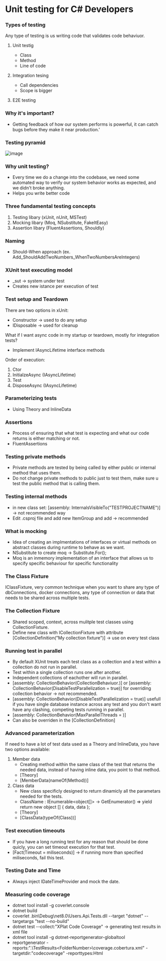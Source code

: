 # Unit testing for C# Developers

### Types of testing
Any type of testing is us writing code that validates code behaviuor.

1. Unit testig
   - Class
   - Method
   - Line of code

2. Integration tesing
   - Call dependencies
   - Scope is bigger

3. E2E testing

### Why it's important?
- Getting feedback of how our system performs is powerful, it can catch bugs before they make it near production.'

### Testing pyramid
![image](https://github.com/p-stojkovski/unit-testing/assets/3589356/2b63d457-e81a-4a0e-835b-2c2f41665332)

### Why unit testing?
- Every time we do a change into the codebase, we need some automated way to verify our system behavior works as expected, and we didn't broke anything.
- Helps you write better code

### Three fundamental testing concepts
1. Testing libary (xUnit, nUnit, MSTest)
2. Mocking libary (Moq, NSubstitute, FakeItEasy)
3. Assertion libary (FluentAssertions, Shouldly)

### Naming
- Should-When approach (ex. Add_ShouldAddTwoNumbers_WhenTwoNumbersAreIntegers)

### XUnit test executing model
- _sut -> system under test
- Creates new istance per execution of test

### Test setup and Teardown
There are two options in xUnit:
- Constructor -> used to do any setup
- IDisposable -> used for cleanup

What if I want async code in my startup or teardown, mostly for integration tests?
- Implement IAsyncLifetime interface methods

Order of execution:
1. Ctor
2. InitialzeAsync (IAsyncLifetime)
3. Test
4. DisposeAsync (IAsyncLifetime)

### Parameterizing tests
- Using Theory and InlineData

### Assertions
- Process of ensuring that what test is expecting and what our code returns is either matching or not.
- FluentAssertions

### Testing private methods
- Private methods are tested by being called by either public or internal method that uses them.
- Do not change private methods to public just to test them, make sure u test the public method that is calling them.

### Testing internal methods
- in new class set: [assembly: InternalsVisibleTo("TESTPROJECTNAME")] -> not recommended way
- Edit .csproj file and add new ItemGroup and add <InternalsVisibleTo Include="TESTPROJECTNAME" /> -> recommended

### What is mocking
- Idea of creating an implmentations of interfaces or virtual methods on abstract classes during runtime to behave as we want.
- NSubstitute to create moq -> Substitute.For<Interface>();
- Moq is an inmemory implementation of an interface that allows us to specify specific behaviour for specific functionality

### The Class Fixture
IClassFixture<T>, very common technique when you want to share any type of dbConnections, docker connections, any type of connection or data that needs to be shared across multiple tests.

### The Collection Fixture
- Shared scoped, context, across mulitple test classes using CollectionFixture.
- Define new class with ICollectionFixture<TClassFixture> with attribute [CollectionDefinition("My collection fixture")] -> use on every test class

### Running test in parallel
- By default XUnit treats each test class as a collection and a test within a collection do not run in parallel.
- Test within a single collection runs one after another.
- Independent collections of eachother will run in parallel.
- [assembly: CollectionBehavior(CollectionBehaviuor.)] or [assembly: CollectionBehavior(DisableTestParallelization = true)] for overriding collection behavior -> not recommended.
- [assembly: CollectionBehavior(DisableTestParallelization = true)] usefull if you have single database instance across any test and you don't want have any clashing, competing tests running in parallel.
- [assembly: CollectionBehavior(MaxParallelThreads = )]
- Can also be overriden in the [CollectionDefinition]

### Advanced parameterization
If need to have a lot of test data used as a Theory and InlineData, you have two options available:
1. Member data 
   - Creating method within the same class of the test that returns the needed data, instead of having inline data, you point to that method.
   - [Theory]
   - [MemberData(nameOf(Method))]
2. Class data
   - New class specificly designed to return dinamicly all the parametars needed for the tests.
   - ClassName : IEnumerable<object[]> -> GetEnumerator() => yield return new object [] { data, data };
   - [Theory]
   - [ClassData(typeOf(Class))]

### Test execution timeouts
- If you have a long running test for any reason that should be done quicly, you can set timeout execution for that test.
- [Fact(Timeout = miliseconds)] -> if running more than specified miliseconds, fail this test.

### Testing Date and Time
- Always inject IDateTimeProvider and mock the date.

### Measuring code coverage
- dotnet tool install -g  coverlet.console
- dotnet build
- coverlet \.bin\Debug\net8.0\Users.Api.Tests.dll --target "dotnet" --targetargs "test --no-build"
- dotnet test --collect:"XPlat Code Coverage" -> generating test results in xml file
- dotnet tool install -g dotnet-reportgenerator-globaltool
- reportgenerator -reports:".\TestResults\<FolderNumber>\coverage.cobertura.xml" -targetdir:"codecoverage" -reporttypes:Html
